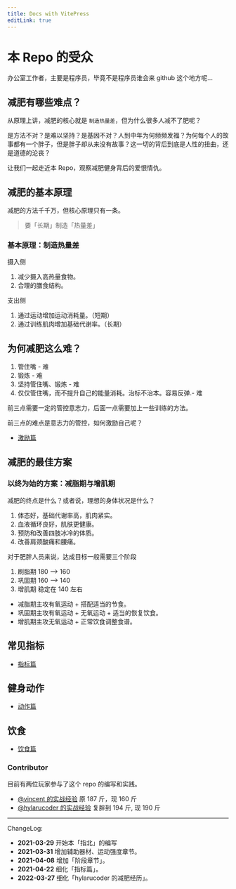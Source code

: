 ```yaml
---
title: Docs with VitePress
editLink: true
---
```


# 本 Repo 的受众

办公室工作者，主要是程序员，毕竟不是程序员谁会来 github 这个地方呢...

## 减肥有哪些难点？

从原理上讲，减肥的核心就是 `制造热量差`，但为什么很多人减不了肥呢？

是方法不对？是难以坚持？是基因不对？人到中年为何频频发福？为何每个人的故事都有一个胖子，但是胖子却从来没有故事？这一切的背后到底是人性的扭曲，还是道德的沦丧？

让我们一起走近本 Repo，观察减肥健身背后的爱恨情仇。

## 减肥的基本原理

减肥的方法千千万，但核心原理只有一条。

> 要「长期」制造「热量差」

### 基本原理：制造热量差

摄入侧

1. 减少摄入高热量食物。
2. 合理的膳食结构。

支出侧

1. 通过运动增加运动消耗量。（短期）
2. 通过训练肌肉增加基础代谢率。（长期）

## 为何减肥这么难？

1. 管住嘴 - 难
2. 锻炼 - 难
3. 坚持管住嘴、锻炼 - 难
4. 仅仅管住嘴，而不提升自己的能量消耗。治标不治本。容易反弹.- 难

前三点需要一定的管控意志力，后面一点需要加上一些训练的方法。

前三点的难点是意志力的管控，如何激励自己呢？

- [激励篇](../recipes/motivate.md)

## 减肥的最佳方案

### 以终为始的方案：减脂期与增肌期

减肥的终点是什么？或者说，理想的身体状况是什么？

1. 体态好，基础代谢率高，肌肉紧实。
2. 血液循环良好，肌肤更健康。
3. 预防和改善四肢冰冷的体质。
4. 改善肩颈酸痛和腰痛。

对于肥胖人员来说，达成目标一般需要三个阶段

1. 刷脂期 180 --> 160
2. 巩固期 160 --> 140
3. 增肌期 稳定在 140 左右

- 减脂期主攻有氧运动 + 搭配适当的节食。
- 巩固期主攻有氧运动 + 无氧运动 + 适当的恢复饮食。
- 增肌期主攻无氧运动 + 正常饮食调整食谱。

## 常见指标

- [指标篇](../recipes/metric.md)

## 健身动作

- [动作篇](../recipes/movement.md)

## 饮食

- [饮食篇](../recipes/eating.md)

### Contributor

目前有两位玩家参与了这个 repo 的编写和实践。

- [@vincent 的实战经验](../players/vincent.md) 原 187 斤，现 160 斤
- [@hylarucoder 的实战经验](../players/hylarucoder.md) 复胖到 194 斤, 现 190 斤

---

ChangeLog:

- **2021-03-29** 开始本「指北」的编写
- **2021-03-31** 增加辅助器材、运动强度章节。
- **2021-04-08** 增加「阶段章节」。
- **2021-04-22** 细化「指标篇」。
- **2022-03-27** 细化「hylarucoder 的减肥经历」。
